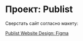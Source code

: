 # Проект: Publist

Сверстать сайт согласно макету:

[Publist Website Design: Figma](https://www.figma.com/file/a6TkdLZOezDkbwGd5PLWj5/Publist?node-id=964%3A5456)